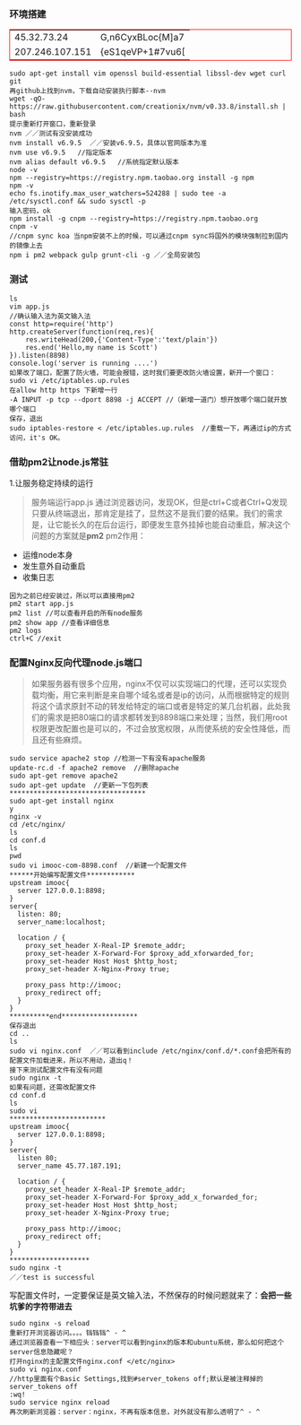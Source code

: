 ### 环境搭建
<table style="border:1px solid red;">
	<tr>
		<td>45.32.73.24</td>
		<td>G,n6CyxBLoc{M]a7</td>
	</tr>
	<tr>
		<td>207.246.107.151</td>
		<td>{eS1qeVP+1#7vu6[</td>
	</tr>
</table>

```
sudo apt-get install vim openssl build-essential libssl-dev wget curl git 
再github上找到nvm，下载自动安装执行脚本--nvm
wget -qO- https://raw.githubusercontent.com/creationix/nvm/v0.33.8/install.sh | bash
提示重新打开窗口，重新登录
nvm ／／测试有没安装成功
nvm install v6.9.5  ／／安装v6.9.5，具体以官网版本为准
nvm use v6.9.5   //指定版本
nvm alias default v6.9.5   //系统指定默认版本
node -v
npm --registry=https://registry.npm.taobao.org install -g npm 
npm -v
echo fs.inotify.max_user_watchers=524288 | sudo tee -a /etc/sysctl.conf && sudo sysctl -p
输入密码，ok
npm install -g cnpm --registry=https://registry.npm.taobao.org
cnpm -v
//cnpm sync koa 当npm安装不上的时候，可以通过cnpm sync将国外的模块强制拉到国内的镜像上去
npm i pm2 webpack gulp grunt-cli -g ／／全局安装包
```
### 测试
```
ls
vim app.js
//确认输入法为英文输入法
const http=require('http')
http.createServer(function(req,res){
	res.writeHead(200,{'Content-Type':'text/plain'})
	res.end('Hello,my name is Scott')
}).listen(8898)
console.log('server is running ....')
如果改了端口，配置了防火墙，可能会报错，这时我们要更改防火墙设置，新开一个窗口：
sudo vi /etc/iptables.up.rules
在allow http https 下新增一行
-A INPUT -p tcp --dport 8898 -j ACCEPT //（新增一道门）想开放哪个端口就开放哪个端口
保存，退出
sudo iptables-restore < /etc/iptables.up.rules  //重载一下，再通过ip的方式访问，it's OK。 
```
### 借助pm2让node.js常驻
1.让服务稳定持续的运行 <br>
> 服务端运行app.js 通过浏览器访问，发现OK，但是ctrl+C或者Ctrl+Q发现只要从终端退出，那肯定是挂了，显然这不是我们要的结果。我们的需求是，让它能长久的在后台运行，即便发生意外挂掉也能自动重启，解决这个问题的方案就是**pm2**
pm2作用：
- 运维node本身
- 发生意外自动重启
- 收集日志
```
因为之前已经安装过，所以可以直接用pm2
pm2 start app.js
pm2 list //可以查看开启的所有node服务
pm2 show app //查看详细信息
pm2 logs 
ctrl+C //exit

```
### 配置Nginx反向代理node.js端口
> 如果服务器有很多个应用，nginx不仅可以实现端口的代理，还可以实现负载均衡，用它来判断是来自哪个域名或者是ip的访问，从而根据特定的规则将这个请求原封不动的转发给特定的端口或者是特定的某几台机器，此处我们的需求是把80端口的请求都转发到8898端口来处理；当然，我们用root权限更改配置也是可以的，不过会放宽权限，从而使系统的安全性降低，而且还有些麻烦。
```
sudo service apache2 stop //检测一下有没有apache服务
update-rc.d -f apache2 remove  //删除apache
sudo apt-get remove apache2
sudo apt-get update  //更新一下包列表
**********************************
sudo apt-get install nginx
y
nginx -v
cd /etc/nginx/
ls
cd conf.d
ls
pwd
sudo vi imooc-com-8898.conf  //新建一个配置文件
******开始编写配置文件************
upstream imooc{
  server 127.0.0.1:8898;
}
server{
  listen: 80;
  server_name:localhost;
  
  location / {
    proxy_set_header X-Real-IP $remote_addr;
    proxy_set-header X-Forward-For $proxy_add_xforwarded_for;
    proxy_set-header Host Host $http_host;
    proxy_set-header X-Nginx-Proxy true;
    
    proxy_pass http://imooc;
    proxy_redirect off;
  }
}
**********end*******************
保存退出
cd ..
ls
sudo vi nginx.conf  ／／可以看到include /etc/nginx/conf.d/*.conf会把所有的配置文件加载进来，所以不用动，退出q！
接下来测试配置文件有没有问题
sudo nginx -t
如果有问题，还需改配置文件
cd conf.d
ls
sudo vi
************************
upstream imooc{
  server 127.0.0.1:8898;
}
server{
  listen 80;
  server_name 45.77.187.191;
  
  location / {
    proxy_set_header X-Real-IP $remote_addr;
    proxy_set-header X-Forward-For $proxy_add_x_forwarded_for;
    proxy_set-header Host Host $http_host;
    proxy_set-header X-Nginx-Proxy true;
    
    proxy_pass http://imooc;
    proxy_redirect off;
  }
}
********************
sudo nginx -t
／／test is successful
```
写配置文件时，一定要保证是英文输入法，不然保存的时候问题就来了：**会把一些坑爹的字符带进去**
```
sudo nginx -s reload
重新打开浏览器访问。。。。铛铛铛^ - ^
通过浏览器查看一下相应头：server可以看到nginx的版本和ubuntu系统，那么如何把这个server信息隐藏呢？
打开nginx的主配置文件nginx.conf </etc/nginx>
sudo vi nginx.conf
//http里面有个Basic Settings,找到#server_tokens off;默认是被注释掉的
server_tokens off
:wq!
sudo service nginx reload
再次刷新浏览器：server：nginx，不再有版本信息，对外就没有那么透明了^ - ^
```




